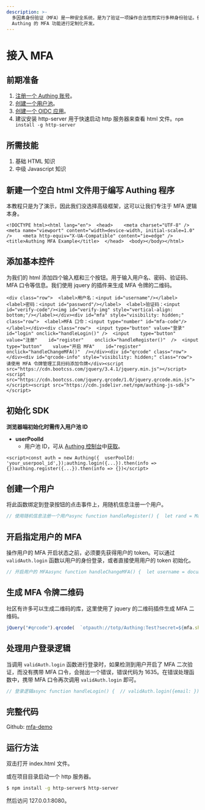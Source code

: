 ```yaml
---
description: >-
  多因素身份验证（MFA）是一种安全系统，是为了验证一项操作合法性而实行多种身份验证。例如银行的 U 盾，异地登录要求手机短信验证。阅读本教程后，你可以基于
  Authing 的 MFA 功能进行定制化开发。
---
```


# 接入 MFA

## 前期准备

1. [注册一个 Authing 账号](https://authing.cn/login)。
2. [创建一个用户池](../quickstart/basic.md#yong-hu-chi)。
3. [创建一个 OIDC 应用](../advanced/oidc/create-oidc.md)。
4. 建议安装 http-server 用于快速启动 http 服务器来查看 html 文件。`npm install -g http-server`

## 所需技能

1. 基础 HTML 知识
2. 中级 Javascript 知识

## 新建一个空白 html 文件用于编写 Authing 程序

本教程只是为了演示，因此我们没选择高级框架，这可以让我们专注于 MFA 逻辑本身。

```markup
<!DOCTYPE html><html lang="en">  <head>    <meta charset="UTF-8" />    <meta name="viewport" content="width=device-width, initial-scale=1.0" />    <meta http-equiv="X-UA-Compatible" content="ie=edge" />    <title>Authing MFA Example</title>  </head>  <body></body></html>
```

## 添加基本控件

为我们的 html 添加四个输入框和三个按钮。用于输入用户名、密码、验证码、MFA 口令等信息。我们使用 jquery 的插件来生成 MFA 令牌的二维码。

```markup
<div class="row">  <label>用户名：<input id="username"/></label>  <label>密码：<input id="password"/></label>  <label>验证码：<input id="verify-code"/><img id="verify-img" style="vertical-align: bottom;"/></label></div><div id="mfa" style="visibility: hidden;" class="row">  <label>MFA 口令：<input type="number" id="mfa-code"/></label></div><div class="row">  <input type="button" value="登录" id="login" onclick="handleLogin()" />  <input    type="button"    value="注册"    id="register"    onclick="handleRegister()"  />  <input    type="button"    value="开启 MFA"    id="register"    onclick="handleChangeMFA()"  /></div><div id="qrcode" class="row"></div><div id="qrcode-info" style="visibility: hidden;" class="row">  请使用 MFA 令牌管理工具扫码添加令牌</div><script src="https://cdn.bootcss.com/jquery/3.4.1/jquery.min.js"></script><script src="https://cdn.bootcss.com/jquery.qrcode/1.0/jquery.qrcode.min.js"></script><script src="https://cdn.jsdelivr.net/npm/authing-js-sdk"></script>
```

## 初始化 SDK

**浏览器端初始化时需传入用户池 ID**

* **userPoolId**
  * 用户池 ID，可从 [Authing 控制台](https://authing.cn/dashboard)中[获取](../others/faq.md#ru-he-huo-qu-client-id-he-client-secret)。

```markup
<script>const auth = new Authing({	userPoolId: 'your_userpool_id',});authing.login({...}).then(info => {})authing.register({...}).then(info => {})</script>
```

## 创建一个用户

将此函数绑定到登录按钮的点击事件上，用随机信息注册一个用户。

```javascript
// 使用随机信息注册一个用户async function handleRegister() {  let rand = Math.random()    .toString(36)    .slice(2);  let res = await validAuth.register({    email: rand + "@test.com",    password: "123456"  });  alert(JSON.stringify(res));  document.getElementById("username").value = res.email;  document.getElementById("password").value = "123456";  window.userId = res._id;}
```

## 开启指定用户的 MFA

操作用户的 MFA 开启状态之前，必须要先获得用户的 token。可以通过 `validAuth.login` 函数以用户的身份登录，或者直接使用用户的 token 初始化。

```javascript
// 开启用户的 MFAasync function handleChangeMFA() {  let username = document.getElementById("username").value;  let password = document.getElementById("password").value;  let verifyCode = document.getElementById("verify-code").value;  try {    let res = await validAuth.login({      email: username,      password: password,      verifyCode: verifyCode    });    // 或者使用用户的 token 初始化    // authing.initUserClient('用户的 JWT token');    let mfa = await validAuth.changeMFA({      userId: res._id,      userPoolId: "5c95905578fce5000166f853",      enable: true    });    alert(JSON.stringify(mfa));    jQuery("#qrcode").qrcode(      `otpauth://totp/Authing:Test?secret=${mfa.shareKey}&period=30&digits=6&issuer=Authing`    );    document.getElementById("qrcode-info").style.visibility = "visible";  } catch (err) {    alert("失败消息：" + JSON.stringify(err));  }}
```

## 生成 MFA 令牌二维码

社区有许多可以生成二维码的库，这里使用了 jquery 的二维码插件生成 MFA 二维码。

```javascript
jQuery("#qrcode").qrcode(  `otpauth://totp/Authing:Test?secret=${mfa.shareKey}&period=30&digits=6&issuer=Authing`);
```

## 处理用户登录逻辑

当调用 `validAuth.login` 函数进行登录时，如果检测到用户开启了 MFA 二次验证，而没有携带 MFA 口令，会抛出一个错误，错误代码为 1635。在错误处理函数中，携带 MFA 口令再次调用 `validAuth.login` 即可。

```javascript
// 登录逻辑async function handleLogin() {  // validAuth.login({email: })  let username = document.getElementById("username").value;  let password = document.getElementById("password").value;  let verifyCode = document.getElementById("verify-code").value;  if (isMFAShow) {    let MFACode = document.getElementById("mfa-code").value;    try {      let res = await validAuth.login({        email: username,        password: password,        MFACode: MFACode,        verifyCode: verifyCode      });      alert("成功消息：" + JSON.stringify(res));    } catch (err) {      alert("失败消息：" + JSON.stringify(err));      if(err.message.code === 2000 || err.message.code === 2001 || err.message.code === 2006) {        console.log(err.message.data.url)        document.getElementById("verify-img").src = err.message.data.url      }    }  } else {    try {      let res = await validAuth.login({        email: username,        password: password,        verifyCode: verifyCode      });      alert("成功消息：" + JSON.stringify(res));    } catch (err) {      alert("失败消息：" + JSON.stringify(err));      if (err.message.code === 1635) {        showMFAInput();      }      if(err.message.code === 2000 || err.message.code === 2001 || err.message.code === 2006) {        console.log(err.message.data.url)        document.getElementById("verify-img").src = err.message.data.url      }    }  }}
```

## 完整代码

Github: [mfa-demo](https://github.com/authing/mfa-demo)

## 运行方法

双击打开 index.html 文件。

或在项目目录启动一个 http 服务器。

```bash
$ npm install -g http-server$ http-server
```

然后访问 127.0.0.1:8080。

